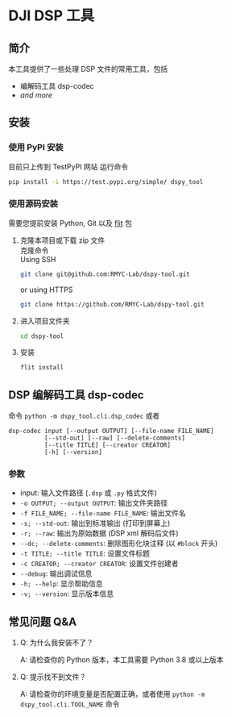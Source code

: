 # DJI DSP 工具

## 简介

本工具提供了一些处理 DSP 文件的常用工具，包括

- 编解码工具 dsp-codec
- *and more*

## 安装

### 使用 PyPI 安装

目前只上传到 TestPyPI 网站
运行命令
```bash
pip install -i https://test.pypi.org/simple/ dspy_tool
```

### 使用源码安装

需要您提前安装 Python, Git 以及 [flit](https://pypi.org/project/flit/) 包

1. 克隆本项目或下载 zip 文件 \
   克隆命令 \
   Using SSH
   ```bash
   git clone git@github.com:RMYC-Lab/dspy-tool.git
   ```
   or using HTTPS
   ```bash
   git clone https://github.com/RMYC-Lab/dspy-tool.git
   ```
3. 进入项目文件夹
   ```bash
   cd dspy-tool
   ```
4. 安装
   ```bash
   flit install
   ```

## DSP 编解码工具 dsp-codec

命令
`python -m dspy_tool.cli.dsp_codec` 或者
```
dsp-codec input [--output OUTPUT] [--file-name FILE_NAME]
          [--std-out] [--raw] [--delete-comments]
          [--title TITLE] [--creator CREATOR]
          [-h] [--version]
```

### 参数
- input: 输入文件路径 (`.dsp` 或 `.py` 格式文件)
- `-o OUTPUT; --output OUTPUT`: 输出文件夹路径
- `-f FILE_NAME; --file-name FILE_NAME`: 输出文件名
- `-s; --std-out`: 输出到标准输出 (打印到屏幕上)
- `-r; --raw`: 输出为原始数据 (DSP xml 解码后文件)
- `--dc; --delete-comments`: 删除图形化块注释 (以 `#block` 开头)
- `-t TITLE; --title TITLE`: 设置文件标题
- `-c CREATOR; --creator CREATOR`: 设置文件创建者
- `--debug`: 输出调试信息
- `-h; --help`: 显示帮助信息
- `-v; --version`: 显示版本信息

## 常见问题 Q&A

1. Q: 为什么我安装不了？

   A: 请检查你的 Python 版本，本工具需要 Python 3.8 或以上版本

2. Q: 提示找不到文件？

   A: 请检查你的环境变量是否配置正确，或者使用 `python -m dspy_tool.cli.TOOL_NAME` 命令
